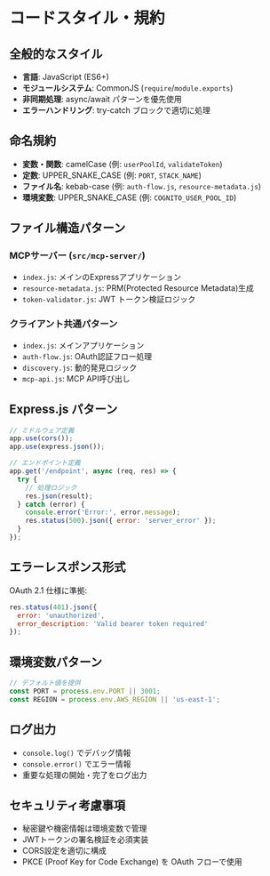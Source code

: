 # コードスタイル・規約

## 全般的なスタイル
- **言語**: JavaScript (ES6+)
- **モジュールシステム**: CommonJS (`require`/`module.exports`)
- **非同期処理**: async/await パターンを優先使用
- **エラーハンドリング**: try-catch ブロックで適切に処理

## 命名規約
- **変数・関数**: camelCase (例: `userPoolId`, `validateToken`)
- **定数**: UPPER_SNAKE_CASE (例: `PORT`, `STACK_NAME`)
- **ファイル名**: kebab-case (例: `auth-flow.js`, `resource-metadata.js`)
- **環境変数**: UPPER_SNAKE_CASE (例: `COGNITO_USER_POOL_ID`)

## ファイル構造パターン
### MCPサーバー (`src/mcp-server/`)
- `index.js`: メインのExpressアプリケーション
- `resource-metadata.js`: PRM(Protected Resource Metadata)生成
- `token-validator.js`: JWT トークン検証ロジック

### クライアント共通パターン
- `index.js`: メインアプリケーション
- `auth-flow.js`: OAuth認証フロー処理
- `discovery.js`: 動的発見ロジック  
- `mcp-api.js`: MCP API呼び出し

## Express.js パターン
```javascript
// ミドルウェア定義
app.use(cors());
app.use(express.json());

// エンドポイント定義
app.get('/endpoint', async (req, res) => {
  try {
    // 処理ロジック
    res.json(result);
  } catch (error) {
    console.error('Error:', error.message);
    res.status(500).json({ error: 'server_error' });
  }
});
```

## エラーレスポンス形式
OAuth 2.1 仕様に準拠:
```javascript
res.status(401).json({
  error: 'unauthorized',
  error_description: 'Valid bearer token required'
});
```

## 環境変数パターン
```javascript
// デフォルト値を提供
const PORT = process.env.PORT || 3001;
const REGION = process.env.AWS_REGION || 'us-east-1';
```

## ログ出力
- `console.log()` でデバッグ情報
- `console.error()` でエラー情報
- 重要な処理の開始・完了をログ出力

## セキュリティ考慮事項
- 秘密鍵や機密情報は環境変数で管理
- JWTトークンの署名検証を必須実装
- CORS設定を適切に構成
- PKCE (Proof Key for Code Exchange) を OAuth フローで使用